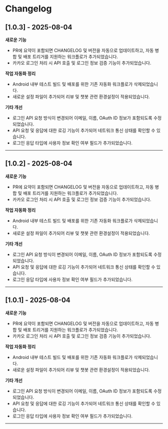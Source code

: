 # Changelog

## [1.0.3] - 2025-08-04

**새로운 기능**
- PR에 요약이 포함되면 CHANGELOG 및 버전을 자동으로 업데이트하고, 자동 병합 및 배포 트리거를 지원하는 워크플로가 추가되었습니다.
- 카카오 로그인 처리 시 API 호출 및 로그인 정보 검증 기능이 추가되었습니다.

**작업 자동화 정리**
- Android 내부 테스트 빌드 및 배포를 위한 기존 자동화 워크플로가 삭제되었습니다.
- 새로운 설정 파일이 추가되어 리뷰 및 챗봇 관련 환경설정이 적용되었습니다.

**기타 개선**
- 로그인 API 요청 방식이 변경되어 이메일, 이름, OAuth ID 정보가 포함되도록 수정되었습니다.
- API 요청 및 응답에 대한 로깅 기능이 추가되어 네트워크 통신 상태를 확인할 수 있습니다.
- 로그인 응답 타입에 사용자 정보 확인 여부 필드가 추가되었습니다.

---

## [1.0.2] - 2025-08-04

**새로운 기능**
- PR에 요약이 포함되면 CHANGELOG 및 버전을 자동으로 업데이트하고, 자동 병합 및 배포 트리거를 지원하는 워크플로가 추가되었습니다.
- 카카오 로그인 처리 시 API 호출 및 로그인 정보 검증 기능이 추가되었습니다.

**작업 자동화 정리**
- Android 내부 테스트 빌드 및 배포를 위한 기존 자동화 워크플로가 삭제되었습니다.
- 새로운 설정 파일이 추가되어 리뷰 및 챗봇 관련 환경설정이 적용되었습니다.

**기타 개선**
- 로그인 API 요청 방식이 변경되어 이메일, 이름, OAuth ID 정보가 포함되도록 수정되었습니다.
- API 요청 및 응답에 대한 로깅 기능이 추가되어 네트워크 통신 상태를 확인할 수 있습니다.
- 로그인 응답 타입에 사용자 정보 확인 여부 필드가 추가되었습니다.

---

## [1.0.1] - 2025-08-04

**새로운 기능**
- PR에 요약이 포함되면 CHANGELOG 및 버전을 자동으로 업데이트하고, 자동 병합 및 배포 트리거를 지원하는 워크플로가 추가되었습니다.
- 카카오 로그인 처리 시 API 호출 및 로그인 정보 검증 기능이 추가되었습니다.

**작업 자동화 정리**
- Android 내부 테스트 빌드 및 배포를 위한 기존 자동화 워크플로가 삭제되었습니다.
- 새로운 설정 파일이 추가되어 리뷰 및 챗봇 관련 환경설정이 적용되었습니다.

**기타 개선**
- 로그인 API 요청 방식이 변경되어 이메일, 이름, OAuth ID 정보가 포함되도록 수정되었습니다.
- API 요청 및 응답에 대한 로깅 기능이 추가되어 네트워크 통신 상태를 확인할 수 있습니다.
- 로그인 응답 타입에 사용자 정보 확인 여부 필드가 추가되었습니다.

---

